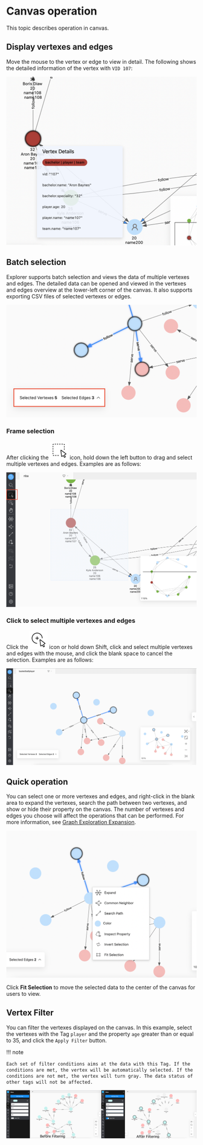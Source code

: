 # Canvas operation

This topic describes operation in canvas.

## Display vertexes and edges

Move the mouse to the vertex or edge to view in detail. The following shows the detailed information of the vertex with `VID 107`:

![show](../figs/ex-ug-024-1.png)

## Batch selection

Explorer supports batch selection and views the data of multiple vertexes and edges. The detailed data can be opened and viewed in the vertexes and edges overview at the lower-left corner of the canvas. It also supports exporting CSV files of selected vertexes or edges.

![review](../figs/ex-ug-027.png)

### Frame selection

After clicking the ![frameselect](../figs/nav-frameSelect.png) icon, hold down the left button to drag and select multiple vertexes and edges. Examples are as follows:

![select](../figs/ex-ug-023-1.png)

### Click to select multiple vertexes and edges

Click the ![singleselect](../figs/nav-singleSelect.png) icon or hold down Shift, click and select multiple vertexes and edges with the mouse, and click the blank space to cancel the selection. Examples are as follows:

![select](../figs/ex-ug-025.png)

## Quick operation

You can select one or more vertexes and edges, and right-click in the blank area to expand the vertexes, search the path between two vertexes, and show or hide their property on the canvas. The number of vertexes and edges you choose will affect the operations that can be performed. For more information, see [Graph Exploration Expansion](../operation-guide/ex-ug-graph-exploration.md).

![quick](../figs/ex-ug-026.png)

Click **Fit Selection** to move the selected data to the center of the canvas for users to view.

## Vertex Filter

You can filter the vertexes displayed on the canvas. In this example, select the vertexes with the Tag `player` and the property `age` greater than or equal to 35, and click the `Apply Filter` button.

!!! note

    Each set of filter conditions aims at the data with this Tag. If the conditions are met, the vertex will be automatically selected. If the conditions are not met, the vertex will turn gray. The data status of other tags will not be affected.

![filter](../figs/ex-ug-029-1.png)
